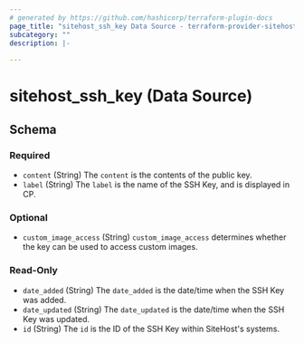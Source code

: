 ```yaml
---
# generated by https://github.com/hashicorp/terraform-plugin-docs
page_title: "sitehost_ssh_key Data Source - terraform-provider-sitehost"
subcategory: ""
description: |-
  
---
```


# sitehost_ssh_key (Data Source)





<!-- schema generated by tfplugindocs -->
## Schema

### Required

- `content` (String) The `content` is the contents of the public key.
- `label` (String) The `label` is the name of the SSH Key, and is displayed in CP.

### Optional

- `custom_image_access` (String) `custom_image_access` determines whether the key can be used to access custom images.

### Read-Only

- `date_added` (String) The `date_added` is the date/time when the SSH Key was added.
- `date_updated` (String) The `date_updated` is the date/time when the SSH Key was updated.
- `id` (String) The `id` is the ID of the SSH Key within SiteHost's systems.


